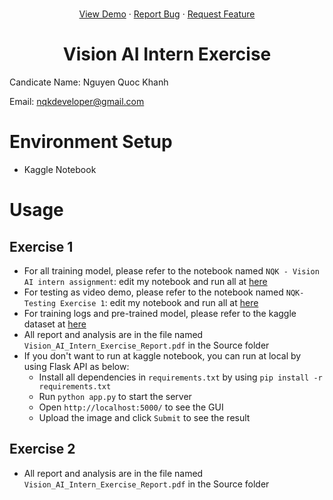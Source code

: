 # 
<a name="readme-top"></a>
<div align="center">
  <p align="center">
    <a href="https://github.com/othneildrew/Best-README-Template">View Demo</a>
    ·
    <a href="https://github.com/nqkhanh2002/Vision-AI-Intern/issues">Report Bug</a>
    ·
    <a href="https://github.com/nqkhanh2002/Vision-AI-Intern/pulls">Request Feature</a>
  </p>
</div>

<h1 align="center"> Vision AI Intern Exercise </h1>

Candicate Name: Nguyen Quoc Khanh

Email: nqkdeveloper@gmail.com

# Environment Setup
- Kaggle Notebook

# Usage

## Exercise 1

- For all training model, please refer to the notebook named `NQK - Vision AI intern assignment`: edit my notebook and run all at [here](https://www.kaggle.com/code/masterofdeception/nqk-vision-ai-intern-assignment)
- For testing as video demo, please refer to the notebook named `NQK- Testing Exercise 1`: edit my notebook and run all at [here](https://www.kaggle.com/masterofdeception/testing-exercise-1)
- For training logs and pre-trained model, please refer to the kaggle dataset at [here](https://www.kaggle.com/datasets/masterofdeception/pretrained-excercise-1-nqk)
- All report and analysis are in the file named `Vision_AI_Intern_Exercise_Report.pdf` in the Source folder
- If you don't want to run at kaggle notebook, you can run at local by using Flask API as below:
  - Install all dependencies in `requirements.txt` by using `pip install -r requirements.txt`
  - Run `python app.py` to start the server
  - Open `http://localhost:5000/` to see the GUI 
  - Upload the image and click `Submit` to see the result

## Exercise 2
- All report and analysis are in the file named `Vision_AI_Intern_Exercise_Report.pdf` in the Source folder